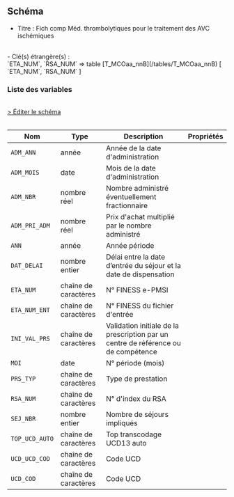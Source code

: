 ## Schéma

- Titre : Fich comp Méd. thrombolytiques pour le traitement des AVC ischémiques
<br />
- Clé(s) étrangère(s) : <br />
`ETA_NUM`, `RSA_NUM` => table [T_MCOaa_nnB](/tables/T_MCOaa_nnB) [ `ETA_NUM`, `RSA_NUM` ]<br />

### Liste des variables
<br />
<div>
    <a href="https://gitlab.com/healthdatahub/schema-snds/edit/master/schemas/PMSI/PMSI%20MCO/T_MCOaa_nnMEDTHROMBO.json"  
    arget="_blank" rel="noopener noreferrer">> Éditer le schéma</a>
    <OutboundLink />
</div>
<br />

Nom|Type|Description|Propriétés
-|-|-|-
`ADM_ANN`|année|Année de la date d&#x27;administration||
`ADM_MOIS`|date|Mois de la date d&#x27;administration||
`ADM_NBR`|nombre réel|Nombre administré éventuellement fractionnaire||
`ADM_PRI_ADM`|nombre réel|Prix d&#x27;achat multiplié par le nombre administré||
`ANN`|année|Année période||
`DAT_DELAI`|nombre entier|Délai entre la date d’entrée du séjour et la date de dispensation||
`ETA_NUM`|chaîne de caractères|N° FINESS e-PMSI||
`ETA_NUM_ENT`|chaîne de caractères|N° FINESS du fichier d&#x27;entrée||
`INI_VAL_PRS`|chaîne de caractères|Validation initiale de la prescription par un centre de référence ou de compétence||
`MOI`|date|N° période (mois)||
`PRS_TYP`|chaîne de caractères|Type de prestation||
`RSA_NUM`|chaîne de caractères|N° d&#x27;index du RSA||
`SEJ_NBR`|nombre entier|Nombre de séjours impliqués||
`TOP_UCD_AUTO`|chaîne de caractères|Top transcodage UCD13 auto||
`UCD_UCD_COD`|chaîne de caractères|Code UCD||
`UCD_COD`|chaîne de caractères|Code UCD||

